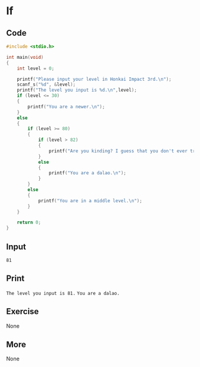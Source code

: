 # If

## Code

```C
#include <stdio.h>

int main(void)
{
	int level = 0;

	printf("Please input your level in Honkai Impact 3rd.\n");
	scanf_s("%d", &level);
	printf("The level you input is %d.\n",level);
	if (level <= 30)
	{
		printf("You are a newer.\n");
	}
	else
	{
		if (level >= 80)
		{
			if (level > 82)
			{
				printf("Are you kinding? I guess that you don't ever try it.\n");
			}
			else
			{
				printf("You are a dalao.\n");
			}
		}
		else
		{
			printf("You are in a middle level.\n");
		}
	}

	return 0;
}
```

## Input

`81`

## Print

`The level you input is 81.`
`You are a dalao.`

## Exercise

None

## More

None
